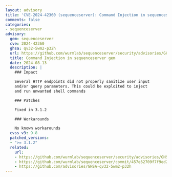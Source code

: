 ```yaml
---
layout: advisory
title: 'CVE-2024-42360 (sequenceserver): Command Injection in sequenceserver gem'
comments: false
categories:
- sequenceserver
advisory:
  gem: sequenceserver
  cve: 2024-42360
  ghsa: qv32-5wm2-p32h
  url: https://github.com/wurmlab/sequenceserver/security/advisories/GHSA-qv32-5wm2-p32h
  title: Command Injection in sequenceserver gem
  date: 2024-08-13
  description: |
    ### Impact

    Several HTTP endpoints did not properly sanitize user input
    and/or query parameters. This could be exploited to inject
    and run unwanted shell commands

    ### Patches

    Fixed in 3.1.2

    ### Workarounds

    No known workarounds
  cvss_v3: 9.8
  patched_versions:
  - ">= 3.1.2"
  related:
    url:
    - https://github.com/wurmlab/sequenceserver/security/advisories/GHSA-qv32-5wm2-p32h
    - https://github.com/wurmlab/sequenceserver/commit/457e52709f7f9ed2fceed59b3db564cb50785dba
    - https://github.com/advisories/GHSA-qv32-5wm2-p32h
---
```

